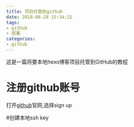 ```yaml
---
title: 项目托管到github
date: 2018-08-28 15:34:22
tags:
- github
- 部署
categories:
- github
---
```

这是一篇将要本地hexo博客项目托管到GitHub的教程
# 注册github账号
打开[github](http://www.github.com)官网,选择sign up

#创建本地ssh key

